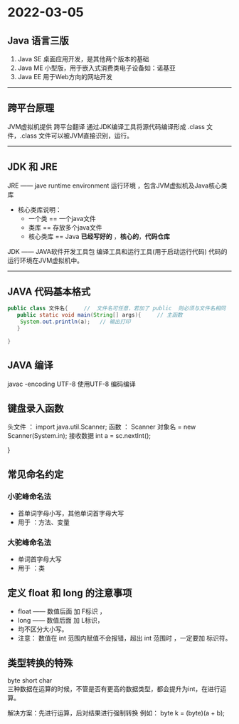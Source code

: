 # 2022-03-05
## Java 语言三版
1. Java SE 桌面应用开发，是其他两个版本的基础
2. Java ME 小型版，用于嵌入式消费类电子设备如：诺基亚
3. Java EE 用于Web方向的网站开发

---

## 跨平台原理
JVM虚拟机提供 跨平台翻译
通过JDK编译工具将源代码编译形成 .class 文件，.class 文件可以被JVM直接识别，运行。

---

## JDK 和 JRE
JRE  ——  jave runtime environment         运行环境 ，包含JVM虚拟机及Java核心类库

* 核心类库说明：
    * 一个类 == 一个java文件    
    * 类库 == 存放多个java文件
    * 核心类库 == Java **已经写好的** ，**核心的**，**代码仓库**


JDK —— JAVA软件开发工具包    编译工具和运行工具(用于启动运行代码)
代码的运行环境在JVM虚拟机中。

---

## JAVA 代码基本格式

```java
public class 文件名{     //  文件名可任意，若加了 public  则必须与文件名相同
   public static void main(String[] args){     // 主函数
    System.out.println(a);   // 输出打印
   } 

}
```


## JAVA 编译
javac -encoding UTF-8   使用UTF-8 编码编译

## 键盘录入函数
头文件 ： import java.util.Scanner;
函数 ： Scanner 对象名 = new Scanner(System.in);
接收数据   int a = sc.nextInt();

}

## 常见命名约定

### 小驼峰命名法
* 首单词字母小写，其他单词首字母大写
* 用于 ：方法、变量

### 大驼峰命名法
* 单词首字母大写
* 用于 ：类

## 定义 float 和 long 的注意事项
* float —— 数值后面 加 F标识 ，
* long —— 数值后面 加 L标识，
* 均不区分大小写。
* 注意： 数值在 int 范围内赋值不会报错，超出 int 范围时 ，一定要加 标识符。

## 类型转换的特殊  
byte short char    
三种数据在运算的时候，不管是否有更高的数据类型，都会提升为int，在进行运算。

解决方案：先进行运算，后对结果进行强制转换
例如： byte k = (byte)(a + b);